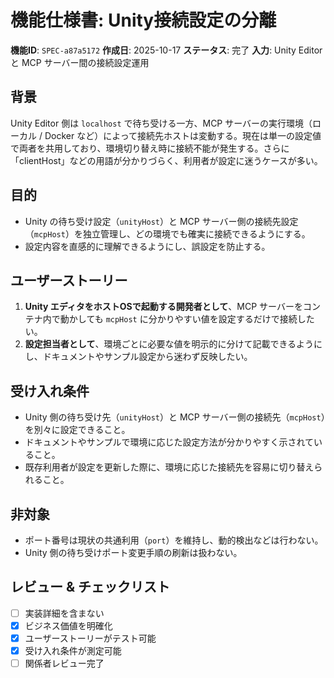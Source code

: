 # 機能仕様書: Unity接続設定の分離

**機能ID**: `SPEC-a87a5172`
**作成日**: 2025-10-17
**ステータス**: 完了
**入力**: Unity Editor と MCP サーバー間の接続設定運用

## 背景

Unity Editor 側は `localhost` で待ち受ける一方、MCP サーバーの実行環境（ローカル / Docker など）によって接続先ホストは変動する。現在は単一の設定値で両者を共用しており、環境切り替え時に接続不能が発生する。さらに「clientHost」などの用語が分かりづらく、利用者が設定に迷うケースが多い。

## 目的

- Unity の待ち受け設定（`unityHost`）と MCP サーバー側の接続先設定（`mcpHost`）を独立管理し、どの環境でも確実に接続できるようにする。
- 設定内容を直感的に理解できるようにし、誤設定を防止する。

## ユーザーストーリー

1. **Unity エディタをホストOSで起動する開発者として**、MCP サーバーをコンテナ内で動かしても `mcpHost` に分かりやすい値を設定するだけで接続したい。
2. **設定担当者として**、環境ごとに必要な値を明示的に分けて記載できるようにし、ドキュメントやサンプル設定から迷わず反映したい。

## 受け入れ条件

- Unity 側の待ち受け先（`unityHost`）と MCP サーバー側の接続先（`mcpHost`）を別々に設定できること。
- ドキュメントやサンプルで環境に応じた設定方法が分かりやすく示されていること。
- 既存利用者が設定を更新した際に、環境に応じた接続先を容易に切り替えられること。

## 非対象

- ポート番号は現状の共通利用（`port`）を維持し、動的検出などは行わない。
- Unity 側の待ち受けポート変更手順の刷新は扱わない。

## レビュー & チェックリスト

- [ ] 実装詳細を含まない
- [x] ビジネス価値を明確化
- [x] ユーザーストーリーがテスト可能
- [x] 受け入れ条件が測定可能
- [ ] 関係者レビュー完了
